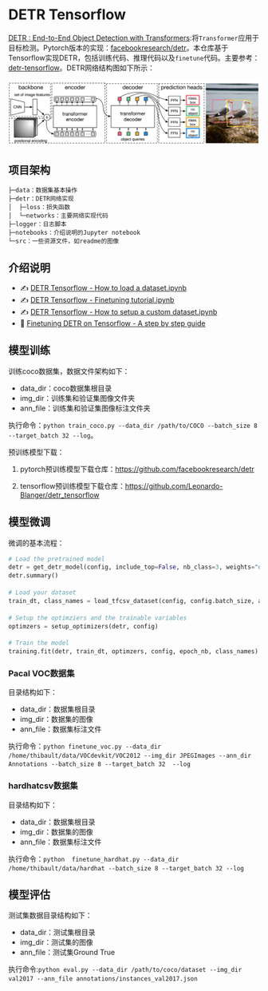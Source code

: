 # DETR Tensorflow

[DETR : End-to-End Object Detection with Transformers](https://arxiv.org/pdf/2005.12872.pdf):将`Transformer`应用于目标检测。Pytorch版本的实现：[facebookresearch/detr](https://github.com/facebookresearch/detr)。本仓库基于Tensorflow实现DETR，包括训练代码、推理代码以及`finetune`代码。主要参考：[
detr-tensorflow](https://github.com/Visual-Behavior/detr-tensorflow)。DETR网络结构图如下所示：

![](./src/detr.png)

## 项目架构
```
├─data：数据集基本操作
├─detr：DETR网络实现
│  ├─loss：损失函数
│  └─networks：主要网络实现代码
├─logger：日志脚本
├─notebooks：介绍说明的Jupyter notebook
└─src：一些资源文件，如readme的图像
```

## 介绍说明

- ✍ [DETR Tensorflow - How to load a dataset.ipynb](https://github.com/RyanCCC/DETR/blob/main/notebooks/How%20to%20load%20a%20dataset.ipynb)
- ✍ [DETR Tensorflow - Finetuning tutorial.ipynb](https://github.com/RyanCCC/DETR/blob/main/notebooks/DETR%20Tensorflow%20-%20%20Finetuning%20tutorial.ipynb)
- ✍ [DETR Tensorflow - How to setup a custom dataset.ipynb](https://github.com/RyanCCC/DETR/blob/main/notebooks/DETR%20Tensorflow%20-%20%20How%20to%20setup%20a%20custom%20dataset.ipynb)
- 🚀 [Finetuning DETR on Tensorflow - A step by step guide](https://wandb.ai/thibault-neveu/detr-tensorflow-log/reports/Finetuning-DETR-on-Tensorflow-A-step-by-step-tutorial--VmlldzozOTYyNzQ)


## 模型训练

训练coco数据集，数据文件架构如下：

- data_dir：coco数据集根目录
- img_dir：训练集和验证集图像文件夹
- ann_file：训练集和验证集图像标注文件夹

执行命令：```python train_coco.py --data_dir /path/to/COCO --batch_size 8  --target_batch 32 --log```。

预训练模型下载：

1. pytorch预训练模型下载仓库：https://github.com/facebookresearch/detr

2. tensorflow预训练模型下载仓库：https://github.com/Leonardo-Blanger/detr_tensorflow

## 模型微调

微调的基本流程：
```python
# Load the pretrained model
detr = get_detr_model(config, include_top=False, nb_class=3, weights="detr", num_decoder_layers=6, num_encoder_layers=6)
detr.summary()

# Load your dataset
train_dt, class_names = load_tfcsv_dataset(config, config.batch_size, augmentation=True)

# Setup the optimziers and the trainable variables
optimzers = setup_optimizers(detr, config)

# Train the model
training.fit(detr, train_dt, optimzers, config, epoch_nb, class_names)
```

### Pacal VOC数据集

目录结构如下：

- data_dir：数据集根目录
- img_dir：数据集的图像
- ann_file：数据集标注文件

执行命令：```python finetune_voc.py --data_dir /home/thibault/data/VOCdevkit/VOC2012 --img_dir JPEGImages --ann_dir Annotations --batch_size 8 --target_batch 32  --log```

### hardhatcsv数据集

目录结构如下：

- data_dir：数据集根目录
- img_dir：数据集的图像
- ann_file：数据集标注文件

执行命令：```python  finetune_hardhat.py --data_dir /home/thibault/data/hardhat --batch_size 8 --target_batch 32 --log```

## 模型评估

测试集数据目录结构如下：

- data_dir：测试集根目录
- img_dir：测试集的图像
- ann_file：测试集Ground True

执行命令:```python eval.py --data_dir /path/to/coco/dataset --img_dir val2017 --ann_file annotations/instances_val2017.json```
